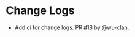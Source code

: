 # Change Logs

* Add ci for change logs. PR [#18](https://github.com/fastapi-practices/sqlalchemy-crud-plus/pull/18) by [@wu-clan](https://github.com/wu-clan).
